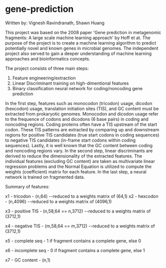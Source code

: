 # gene-prediction

Written by: Vignesh Ravindranath, Shawn Huang

This project was based on the 2008 paper 'Gene prediction in metagenomic fragments: A large scale machine learning approach' by Hoff et at. The purpose of the project is to create a machine learning algorithm to predict potentially novel and known genes in microbial genomes. The independent project also served to gain a deeper understanding of machine learning approaches and bioinformatics concepts.

The project consists of three main steps:
1) Feature engineering/extraction
2) Linear Discriminant training on high-dimentional features
3) Binary classification neural network for coding/noncoding gene prediction

In the first step, features such as monocodon (tricodon) usage, dicodon (hexcodon) usage, translation initiation sites (TIS), and GC content must be extracted from prokaryotic genomes. Monocodon and dicodon usage refer to the frequence of codons and dicodons (6 base pairs) in coding and noncoding regions. Coding proteins often have a TIS upstream of the start codon. These TIS patterns are extracted by comparing up and downstream regions for positive TIS candidates (true start codons in coding sequences) to negative TIS candidates (in-frame start codons within coding sequences). Lastly, it is well known that the GC content between coding and noncoding regions vary. 
In the second step, linear discriminants are derived to reduce the dimensionality of the extracted features. The individual features (excluding GC content) are taken as multivariate linear regression problems and the Normal Equation is utilized to compute the weights (coefficient) matrix for each feature. 
In the last step, a neural network is trained on fragmented data.


Summary of features:

x1 - tricodon       - (n,64)   --reduced to a weights matrix of (64,1)
x2 - hexcodon       - (n,4096) --reduced to a weights matrix of (4096,1)

x3 - positive TIS   - (n,58,64 == n,3712) --reduced to a weights matrix of (3712,1)

x4 - negative TIS   - (m,58,64 == m,3712) --reduced to a weights matrix of (3712,1)

x5 - complete seq   - 1 if fragment contains a complete gene, else 0

x6 - incomplete seq - 0 if fragment contains a complete gene, else 1

x7 - GC content     - (n,1)
